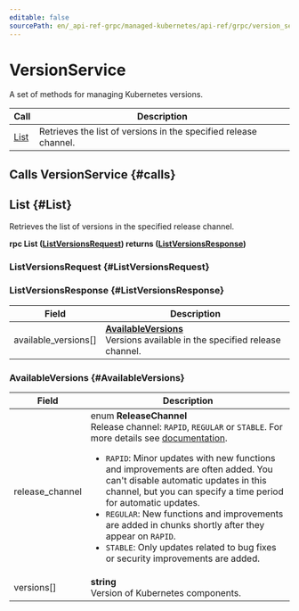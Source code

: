 ```yaml
---
editable: false
sourcePath: en/_api-ref-grpc/managed-kubernetes/api-ref/grpc/version_service.md
---
```


# VersionService

A set of methods for managing Kubernetes versions.

| Call | Description |
| --- | --- |
| [List](#List) | Retrieves the list of versions in the specified release channel. |

## Calls VersionService {#calls}

## List {#List}

Retrieves the list of versions in the specified release channel.

**rpc List ([ListVersionsRequest](#ListVersionsRequest)) returns ([ListVersionsResponse](#ListVersionsResponse))**

### ListVersionsRequest {#ListVersionsRequest}



### ListVersionsResponse {#ListVersionsResponse}

Field | Description
--- | ---
available_versions[] | **[AvailableVersions](#AvailableVersions)**<br>Versions available in the specified release channel. 


### AvailableVersions {#AvailableVersions}

Field | Description
--- | ---
release_channel | enum **ReleaseChannel**<br>Release channel: `RAPID`, `REGULAR` or `STABLE`. For more details see [documentation](https://cloud.yandex.ru/docs/managed-kubernetes/concepts/release-channels-and-updates). <ul><li>`RAPID`: Minor updates with new functions and improvements are often added. You can't disable automatic updates in this channel, but you can specify a time period for automatic updates.</li><li>`REGULAR`: New functions and improvements are added in chunks shortly after they appear on `RAPID`.</li><li>`STABLE`: Only updates related to bug fixes or security improvements are added.</li><ul/>
versions[] | **string**<br>Version of Kubernetes components. 


